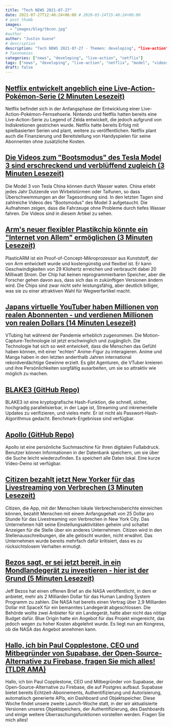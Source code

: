 ```yaml
---
title: "Tech NEWS 2021-07-27"
date: 2021-07-27T12:40:24+06:00 # 2020-03-14T15:40:24+06:00
# post thumb
images:
  - "images/blog/tbcon.jpg"
#author
author: "Justin Guese"
# description
description: "Tech NEWS 2021-07-27 - Themen: developing", "live-action", "netflix"
# Taxonomies
categories: ["news", "developing", "live-action", "netflix"]
tags: ["news", "developing", "live-action", "netflix", "model", "videos", "(3"]
draft: false
---
```


## [Netflix entwickelt angeblich eine Live-Action-Pokémon-Serie (2 Minuten Lesezeit)](https://www.theverge.com/2021/7/26/22594569/pokemon-live-action-series-netflix-development)

 Netflix befindet sich in der Anfangsphase der Entwicklung einer Live-Action-Pokémon-Fernsehserie. Nintendo und Netflix hatten bereits eine Live-Action-Serie zu Legend of Zelda entwickelt, die jedoch aufgrund von Indiskretionen gestrichen wurde. Netflix hatte bereits Erfolg mit spielbasierten Serien und plant, weitere zu veröffentlichen. Netflix plant auch die Finanzierung und Bereitstellung von Handyspielen für seine Abonnenten ohne zusätzliche Kosten.

## [Die Videos zum "Bootsmodus" des Tesla Model 3 sind erschreckend und verblüffend zugleich (3 Minuten Lesezeit)](https://www.teslarati.com/tesla-model-3-boat-mode-video/)

 Die Model 3 von Tesla China können durch Wasser waten. China erlebt jedes Jahr Dutzende von Wirbelstürmen oder Taifunen, so dass Überschwemmungen an der Tagesordnung sind. In den letzten Tagen sind zahlreiche Videos des "Bootsmodus" des Model 3 aufgetaucht. Die Aufnahmen zeigen, dass die Fahrzeuge ohne Probleme durch tiefes Wasser fahren. Die Videos sind in diesem Artikel zu sehen.

## [Arm's neuer flexibler Plastikchip könnte ein "Internet von Allem" ermöglichen (3 Minuten Lesezeit)](https://singularityhub.com/2021/07/26/arms-new-flexible-plastic-chip-could-enable-an-internet-of-everything/)

 PlasticARM ist ein Proof-of-Concept-Mikroprozessor aus Kunststoff, der von Arm entwickelt wurde und kostengünstig und flexibel ist. Er kann Geschwindigkeiten von 29 Kilohertz erreichen und verbraucht dabei 20 Milliwatt Strom. Der Chip hat keinen reprogrammierbaren Speicher, aber die Forscher gehen davon aus, dass sich das in zukünftigen Versionen ändern wird. Die Chips sind zwar nicht sehr leistungsfähig, aber deutlich billiger, was sie zu einer attraktiven Wahl für Wegwerfartikel macht.

## [Japans virtuelle YouTuber haben Millionen von realen Abonnenten - und verdienen Millionen von realen Dollars (14 Minuten Lesezeit)](https://restofworld.org/2021/vtubers/)

 VTubing hat während der Pandemie erheblich zugenommen. Die Motion-Capture-Technologie ist jetzt erschwinglich und zugänglich. Die Technologie hat sich so weit entwickelt, dass die Menschen das Gefühl haben können, mit einer "echten" Anime-Figur zu interagieren. Anime und Manga haben in den letzten anderthalb Jahren international rekordverdächtige Gewinne erzielt. Es gibt Agenturen, die VTuber kreieren und ihre Persönlichkeiten sorgfältig ausarbeiten, um sie so attraktiv wie möglich zu machen.

## [BLAKE3 (GitHub Repo)](https://github.com/BLAKE3-team/BLAKE3)

 BLAKE3 ist eine kryptografische Hash-Funktion, die schnell, sicher, hochgradig parallelisierbar, in der Lage ist, Streaming und inkrementelle Updates zu verifizieren, und vieles mehr. Er ist nicht als Passwort-Hash-Algorithmus gedacht. Benchmark-Ergebnisse sind verfügbar.

## [Apollo (GitHub Repo)](https://github.com/amirgamil/apollo)

 Apollo ist eine persönliche Suchmaschine für Ihren digitalen Fußabdruck. Benutzer können Informationen in der Datenbank speichern, um sie über die Suche leicht wiederzufinden. Es speichert alle Daten lokal. Eine kurze Video-Demo ist verfügbar.

## [Citizen bezahlt jetzt New Yorker für das Livestreaming von Verbrechen (3 Minuten Lesezeit)](https://www.inputmag.com/culture/citizen-is-now-paying-new-yorkers-to-livestream-crimes)

 Citizen, die App, mit der Menschen lokale Verbrechensberichte einreichen können, bezahlt Menschen mit einem Anfangsgehalt von 25 Dollar pro Stunde für das Livestreaming von Verbrechen in New York City. Das Unternehmen hält seine Einstellungsaktivitäten geheim und schaltet Anzeigen für die Stelle über ein anderes Unternehmen. Citizen wird in den Stellenausschreibungen, die alle gelöscht wurden, nicht erwähnt. Das Unternehmen wurde bereits mehrfach dafür kritisiert, dass es zu rücksichtslosem Verhalten ermutigt.

## [Bezos sagt, er sei jetzt bereit, in ein Mondlandegerät zu investieren - hier ist der Grund (5 Minuten Lesezeit)](https://arstechnica.com/science/2021/07/bezos-says-he-is-now-willing-to-invest-in-a-moon-lander-heres-why/)

 Jeff Bezos hat einen offenen Brief an die NASA veröffentlicht, in dem er anbietet, mehr als 2 Milliarden Dollar für das Human Landing System Programm zu zahlen. Die NASA hat bereits einen Vertrag über 2,9 Milliarden Dollar mit SpaceX für ein bemanntes Landegerät abgeschlossen. Die Behörde wollte zwei Anbieter für ein Landegerät, hatte aber nicht das nötige Budget dafür. Blue Origin hatte ein Angebot für das Projekt eingereicht, das jedoch wegen zu hoher Kosten abgelehnt wurde. Es liegt nun am Kongress, ob die NASA das Angebot annehmen kann.

## [Hallo, ich bin Paul Copplestone, CEO und Mitbegründer von Supabase, der Open-Source-Alternative zu Firebase, fragen Sie mich alles! (TLDR AMA)](https://tldr.tech/token/6c3ef825381ee396191f77cb92dd1969?redirect=https%3A%2F%2Ftldr.tech%2Fama%2Fpaul-copplestone/1/0100017ae76f9e79-d434518b-34ca-4161-b203-966f801a1cf8-000000/lwEuXzfyXP3Gl3ijH75Szoma-5E54q7iISu-6ai-DDU=207)

 Hallo, ich bin Paul Copplestone, CEO und Mitbegründer von Supabase, der Open-Source-Alternative zu Firebase, die auf Postgres aufbaut. Supabase bietet bereits Echtzeit-Abonnements, Authentifizierung und Autorisierung, automatisch generierte APIs, ein Dashboard und Objektspeicher. Diese Woche findet unsere zweite Launch-Woche statt, in der wir aktualisierte Versionen unseres Objektspeichers, der Authentifizierung, des Dashboards und einige weitere Überraschungsfunktionen vorstellen werden. Fragen Sie mich alles!

